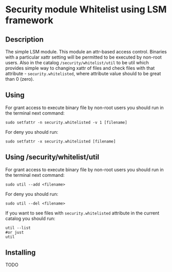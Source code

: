 # Security module Whitelist using LSM framework
## Description
The simple LSM module. This module an attr-based access control. Binaries with a particular xattr setting will be permitted to be executed by non-root users. 
Also in the catalog `/security/whitelist/util` to be util which provides simple way to changing xattr of files and check files with that attribute - `security.whitelisted`, where attribute value should to be great than 0 (zero).
## Using 
For grant access to execute binary file by non-root users you should run in the terminal next command:
```
sudo setfattr -n security.whitelisted -v 1 [filename]
```
For deny you should run:
```
sudo setfattr -x security.whitelisted [filename]
```
## Using /security/whitelist/util
For grant access to execute binary file by non-root users you should run in the terminal next command:
```
sudo util --add <filename>
```
For deny you should run:
```
sudo util --del <filename>
```
If you want to see files with `security.whitelisted` attribute in the current catalog you should run:
```
util --list
#or just
util
```
## Installing
TODO
